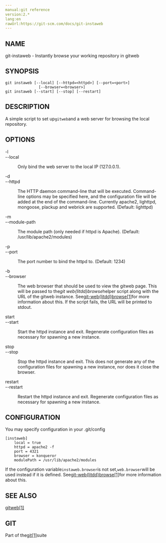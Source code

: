 ```yaml
---
manual:git reference
version:2.*
lang:en
rawUrl:https://git-scm.com/docs/git-instaweb
---
```



## NAME<a name="_name"></a>


git-instaweb - Instantly browse your working repository in gitweb





## SYNOPSIS<a name="_synopsis"></a>

```
git instaweb [--local] [--httpd=<httpd>] [--port=<port>]
               [--browser=<browser>]
git instaweb [--start] [--stop] [--restart]
```




## DESCRIPTION<a name="_description"></a>


A simple script to set up`gitweb`and a web server for browsing the local repository.





## OPTIONS<a name="_options"></a>
<dl><dt id='git-instaweb--l'>-l</dt><dt id='git-instaweb---local'>--local</dt><dd>

Only bind the web server to the local IP (127.0.0.1).

</dd><dt id='git-instaweb--d'>-d</dt><dt id='git-instaweb---httpd'>--httpd</dt><dd>

The HTTP daemon command-line that will be executed. Command-line options may be specified here, and the configuration file will be added at the end of the command-line. Currently apache2, lighttpd, mongoose, plackup and webrick are supported. (Default: lighttpd)

</dd><dt id='git-instaweb--m'>-m</dt><dt id='git-instaweb---module-path'>--module-path</dt><dd>

The module path (only needed if httpd is Apache). (Default: /usr/lib/apache2/modules)

</dd><dt id='git-instaweb--p'>-p</dt><dt id='git-instaweb---port'>--port</dt><dd>

The port number to bind the httpd to. (Default: 1234)

</dd><dt id='git-instaweb--b'>-b</dt><dt id='git-instaweb---browser'>--browser</dt><dd>

The web browser that should be used to view the gitweb page. This will be passed to the<em>git web{litdd}browse</em>helper script along with the URL of the gitweb instance. See[git-web{litdd}browse[1]](%5743  "")for more information about this. If the script fails, the URL will be printed to stdout.

</dd><dt id='git-instaweb-start'>start</dt><dt id='git-instaweb---start'>--start</dt><dd>

Start the httpd instance and exit. Regenerate configuration files as necessary for spawning a new instance.

</dd><dt id='git-instaweb-stop'>stop</dt><dt id='git-instaweb---stop'>--stop</dt><dd>

Stop the httpd instance and exit. This does not generate any of the configuration files for spawning a new instance, nor does it close the browser.

</dd><dt id='git-instaweb-restart'>restart</dt><dt id='git-instaweb---restart'>--restart</dt><dd>

Restart the httpd instance and exit. Regenerate configuration files as necessary for spawning a new instance.

</dd></dl>



## CONFIGURATION<a name="_configuration"></a>


You may specify configuration in your .git/config



```
[instaweb]
	local = true
	httpd = apache2 -f
	port = 4321
	browser = konqueror
	modulePath = /usr/lib/apache2/modules
```




If the configuration variable`instaweb.browser`is not set,`web.browser`will be used instead if it is defined. See[git-web{litdd}browse[1]](%5743  "")for more information about this.





## SEE ALSO<a name="_see_also"></a>


[gitweb[1]](%5339  "")





## GIT<a name="_git"></a>


Part of the[git[1]](%2248  "")suite





